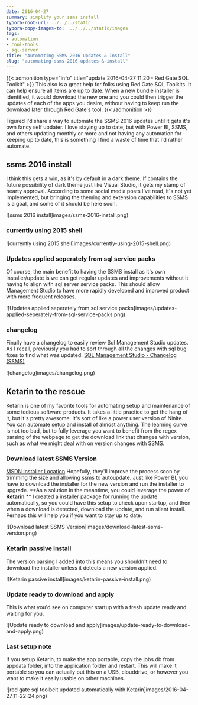 ```yaml
---
date: 2016-04-27
summary: simplify your ssms install
typora-root-url: ../../../static
typora-copy-images-to:  ../../../static/images
tags:
- automation
- cool-tools
- sql-server
title: "Automating SSMS 2016 Updates & Install"
slug: "automating-ssms-2016-updates-&-install"
---
```


{{< admonition type="info" title="update 2016-04-27 11:20 - Red Gate SQL Toolkit" >}}
This also is a great help for folks using Red Gate SQL Toolkits. It can help ensure all items are up to date. When a new bundle installer is identified, it would download the new one and you could then trigger the updates of each of the apps you desire, without having to keep run the download later through Red Gate's tool.
{{< /admonition >}}


Figured I'd share a way to automate the SSMS 2016 updates until it gets it's own fancy self updater. I love staying up to date, but with Power BI, SSMS, and others updating monthly or more and not having any automation for keeping up to date, this is something I find a waste of time that I'd rather automate.

## ssms 2016 install

I think this gets a win, as it's by default in a dark theme. If contains the future possibility of dark theme just like Visual Studio, it gets my stamp of hearty approval. According to some social media posts I've read, it's not yet implemented, but bringing the theming and extension capabilities to SSMS is a goal, and some of it should be here soon.

![ssms 2016 install]images/ssms-2016-install.png)

### currently using 2015 shell

![currently using 2015 shell]images/currently-using-2015-shell.png)

### Updates applied seperately from sql service packs

Of course, the main benefit to having the SSMS install as it's own installer/update is we can get regular updates and improvements without it having to align with sql server service packs. This should allow Management Studio to have more rapidly developed and improved product with more frequent releases.

![Updates applied seperately from sql service packs]images/updates-applied-seperately-from-sql-service-packs.png)

### changelog

Finally have a changelog to easily review Sql Management Studio updates. As I recall, previously you had to sort through all the changes with sql bug fixes to find what was updated.
[SQL Management Studio - Changelog (SSMS)](http://bit.ly/23WM6Pd)

![changelog]images/changelog.png)

## Ketarin to the rescue

Ketarin is one of my favorite tools for automating setup and maintenance of some tedious software products. It takes a little practice to get the hang of it, but it's pretty awesome. It's sort of like a power user version of Ninite. You can automate setup and install of almost anything. The learning curve is not too bad, but to fully leverage you want to benefit from the regex parsing of the webpage to get the download link that changes with version, such as what we might deal with on version changes with SSMS.

### Download latest SSMS Version

[MSDN Installer Location](https://msdn.microsoft.com/en-us/library/mt238290.aspx)
Hopefully, they'll improve the process soon by trimming the size and allowing ssms to autoupdate. Just like Power BI, you have to download the installer for the new version and run the installer to upgrade.
**As a solution in the meantime, you could leverage the power of **[**Ketarin**](http://ketarin.canneverbe.com/)** **
I created a installer package for running the update automatically, so you could have this setup to check upon startup, and then when a download is detected, download the update, and run silent install. Perhaps this will help you if you want to stay up to date.

![Download latest SSMS Version]images/download-latest-ssms-version.png)

### Ketarin passive install

The version parsing I added into this means you shouldn't need to download the installer unless it detects a new version applied.

![Ketarin passive install]images/ketarin-passive-install.png)

### Update ready to download and apply

This is what you'd see on computer startup with a fresh update ready and waiting for you.

![Update ready to download and apply]images/update-ready-to-download-and-apply.png)

### Last setup note

If you setup Ketarin, to make the app portable, copy the jobs.db from appdata folder, into the application folder and restart. This will make it portable so you can actually put this on a USB, clouddrive, or however you want to make it easily usable on other machines.





![red gate sql toolbelt updated automatically with Ketarin]images/2016-04-27_11-22-24.png)
